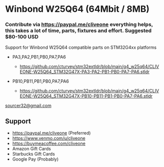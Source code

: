 # Winbond W25Q64 (64Mbit / 8MB)
### Contribute via   https://paypal.me/cliveone  everything helps, this takes a lot of time, parts, fixtures and effort. Suggested $80-100 USD

Support for Winbond W25Q64 compatible parts on STM32G4xx platforms

  *  PA3,PA2,PB1,PB0,PA7,PA6
     *  https://github.com/cturvey/stm32extldr/blob/main/g4_w25q64/CLIVEONE-W25Q64_STM32G47X-PA3-PA2-PB1-PB0-PA7-PA6.stldr

  *  PB10,PB11,PB1,PB0,PA7,PA6
     *  https://github.com/cturvey/stm32extldr/blob/main/g4_w25q64/CLIVEONE-W25Q64_STM32G47X-PB10-PB11-PB1-PB0-PA7-PA6.stldr

 sourcer32@gmail.com
 
##  Support
 
  *  https://paypal.me/cliveone (Preferred)
  *  https://www.venmo.com/u/cliveone
  *  https://buymeacoffee.com/cliveone
  *  Amazon Gift Cards
  *  Starbucks Gift Cards
  *  Google Pay (Probably) 

